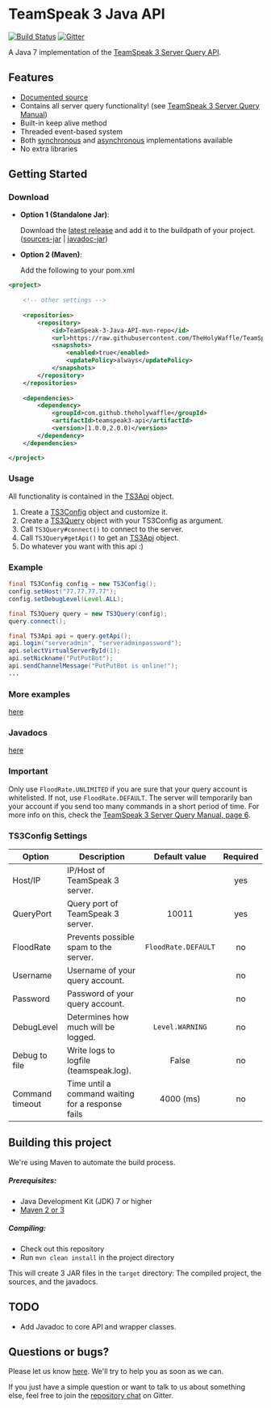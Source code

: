 TeamSpeak 3 Java API
====================
[![Build Status](https://travis-ci.org/TheHolyWaffle/TeamSpeak-3-Java-API.svg)](https://travis-ci.org/TheHolyWaffle/TeamSpeak-3-Java-API) [![Gitter](https://badges.gitter.im/Join%20Chat.svg)](https://gitter.im/TheHolyWaffle/TeamSpeak-3-Java-API?utm_source=badge&utm_medium=badge&utm_campaign=pr-badge)

A Java 7 implementation of the [TeamSpeak 3 Server Query API](http://media.teamspeak.com/ts3_literature/TeamSpeak%203%20Server%20Query%20Manual.pdf).


## Features

- [Documented source](http://theholywaffle.github.io/TeamSpeak-3-Java-API/)
- Contains all server query functionality! (see [TeamSpeak 3 Server Query Manual](http://media.teamspeak.com/ts3_literature/TeamSpeak%203%20Server%20Query%20Manual.pdf))
- Built-in keep alive method
- Threaded event-based system
- Both [synchronous](src/main/java/com/github/theholywaffle/teamspeak3/TS3Api.java) and [asynchronous](src/main/java/com/github/theholywaffle/teamspeak3/TS3ApiAsync.java) implementations available
- No extra libraries

## Getting Started

### Download

- **Option 1 (Standalone Jar)**: 

   Download the <a href="http://theholywaffle.github.io/TeamSpeak-3-Java-API/download.html" target="_blank">latest release</a> and add it to the buildpath of your project. (<a href="http://theholywaffle.github.io/TeamSpeak-3-Java-API/download-sources.html" target="_blank">sources-jar</a> | <a href="http://theholywaffle.github.io/TeamSpeak-3-Java-API/download-javadoc.html" target="_blank">javadoc-jar</a>)

- **Option 2 (Maven)**: 

   Add the following to your pom.xml

```xml
<project>	
	
	<!-- other settings -->
	
	<repositories>
		<repository>
			<id>TeamSpeak-3-Java-API-mvn-repo</id>
			<url>https://raw.githubusercontent.com/TheHolyWaffle/TeamSpeak-3-Java-API/mvn-repo/</url>
			<snapshots>
				<enabled>true</enabled>
				<updatePolicy>always</updatePolicy>
			</snapshots>
		</repository>
	</repositories>
	
	<dependencies>
		<dependency>
			<groupId>com.github.theholywaffle</groupId>
			<artifactId>teamspeak3-api</artifactId>
			<version>[1.0.0,2.0.0)</version>
		</dependency>		
	</dependencies>

</project>
```

### Usage

All functionality is contained in the [TS3Api](src/main/java/com/github/theholywaffle/teamspeak3/TS3Api.java) object.

1. Create a [TS3Config](src/main/java/com/github/theholywaffle/teamspeak3/TS3Config.java) object and customize it.
2. Create a [TS3Query](src/main/java/com/github/theholywaffle/teamspeak3/TS3Query.java) object with your TS3Config as argument.
3. Call `TS3Query#connect()` to connect to the server.
4. Call `TS3Query#getApi()` to get an [TS3Api](src/main/java/com/github/theholywaffle/teamspeak3/TS3Api.java) object.
5. Do whatever you want with this api :)


### Example

```java
final TS3Config config = new TS3Config();
config.setHost("77.77.77.77");
config.setDebugLevel(Level.ALL);

final TS3Query query = new TS3Query(config);
query.connect();

final TS3Api api = query.getApi();
api.login("serveradmin", "serveradminpassword");
api.selectVirtualServerById(1);
api.setNickname("PutPutBot");
api.sendChannelMessage("PutPutBot is online!");
...
```
    
### More examples

[here](example)

### Javadocs

[here](http://theholywaffle.github.io/TeamSpeak-3-Java-API/latest/)

### Important

Only use `FloodRate.UNLIMITED` if you are sure that your query account is whitelisted. If not, use `FloodRate.DEFAULT`. The server will temporarily ban your account if you send too many commands in a short period of time. For more info on this, check the [TeamSpeak 3 Server Query Manual, page 6](http://media.teamspeak.com/ts3_literature/TeamSpeak%203%20Server%20Query%20Manual.pdf#page=6).

### TS3Config Settings

|Option | Description | Default value | Required |
|--- | --- |:---:|:---:|
|Host/IP | IP/Host of TeamSpeak 3 server.|  | yes |
|QueryPort | Query port of TeamSpeak 3 server. | 10011 | yes |
|FloodRate | Prevents possible spam to the server. | `FloodRate.DEFAULT` | no |
|Username | Username of your query account. |   | no |
|Password | Password of your query account. |  | no |
|DebugLevel | Determines how much will be logged. | `Level.WARNING` | no |
|Debug to file | Write logs to logfile (teamspeak.log). | False | no |
|Command timeout | Time until a command waiting for a response fails | 4000 (ms) | no |

## Building this project

We're using Maven to automate the build process.

##### Prerequisites:
- Java Development Kit (JDK) 7 or higher
- [Maven 2 or 3](https://maven.apache.org/download.cgi)

##### Compiling:
- Check out this repository
- Run `mvn clean install` in the project directory

This will create 3 JAR files in the `target` directory: The compiled project, the sources, and the javadocs.

## TODO

* Add Javadoc to core API and wrapper classes.

## Questions or bugs?

Please let us know [here](../../issues). We'll try to help you as soon as we can.

If you just have a simple question or want to talk to us about something else, feel free to join the [repository chat](https://gitter.im/TheHolyWaffle/TeamSpeak-3-Java-API) on Gitter.
